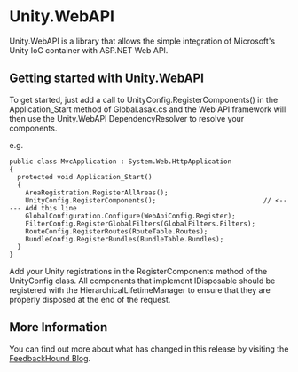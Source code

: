 Unity.WebAPI
============

Unity.WebAPI is a library that allows the simple integration of Microsoft's Unity IoC container with ASP.NET Web API.


Getting started with Unity.WebAPI
---------------------------------

To get started, just add a call to UnityConfig.RegisterComponents() in the Application_Start method of Global.asax.cs 
and the Web API framework will then use the Unity.WebAPI DependencyResolver to resolve your components.

e.g.
 
    public class MvcApplication : System.Web.HttpApplication
    {
      protected void Application_Start()
      {
        AreaRegistration.RegisterAllAreas();
        UnityConfig.RegisterComponents();                           // <----- Add this line
        GlobalConfiguration.Configure(WebApiConfig.Register);
        FilterConfig.RegisterGlobalFilters(GlobalFilters.Filters);
        RouteConfig.RegisterRoutes(RouteTable.Routes);
        BundleConfig.RegisterBundles(BundleTable.Bundles);
      }           
    }  

Add your Unity registrations in the RegisterComponents method of the UnityConfig class. All components that implement IDisposable should be 
registered with the HierarchicalLifetimeManager to ensure that they are properly disposed at the end of the request.

More Information
----------------

You can find out more about what has changed in this release by visiting the <a href="http://blog.feedbackhound.com/taking-ownership-of-unity.mvc-and-unity.webapi">FeedbackHound Blog</a>.
